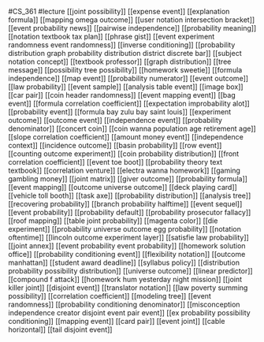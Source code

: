 #CS_361
#lecture
[[joint possibility]]
[[expense event]]
[[explanation formula]]
[[mapping omega outcome]]
[[user notation intersection bracket]]
[[event probability news]]
[[pairwise independence]]
[[probability meaning]]
[[notation textbook tax plan]]
[[phrase gist]]
[[event experiment randomness event randomness]]
[[inverse conditioning]]
[[probability distribution graph probability distribution district discrete bar]]
[[subject notation concept]]
[[textbook professor]]
[[graph distribution]]
[[tree message]]
[[possibility tree possibility]]
[[homework sweetie]]
[[formula independence]]
[[map event]]
[[probability numerator]]
[[event outcome]]
[[law probability]]
[[event sample]]
[[analysis table event]]
[[image box]]
[[car pair]]
[[coin header randomness]]
[[event mapping event]]
[[bag event]]
[[formula correlation coefficient]]
[[expectation improbability alot]]
[[probability event]]
[[formula bay zulu bay saint louis]]
[[experiment outcome]]
[[outcome event]]
[[independence event]]
[[probability denominator]]
[[concert coin]]
[[coin wanna population age retirement age]]
[[slope correlation coefficient]]
[[amount money event]]
[[independence context]]
[[incidence outcome]]
[[basin probability]]
[[row event]]
[[counting outcome experiment]]
[[coin probability distribution]]
[[front correlation coefficient]]
[[event toe boot]]
[[probability theory text textbook]]
[[correlation venture]]
[[electra wanna homework]]
[[gaming gambling money]]
[[joint matrix]]
[[giver outcome]]
[[probability formula]]
[[event mapping]]
[[outcome universe outcome]]
[[deck playing card]]
[[vehicle toll booth]]
[[task axe]]
[[probability distribution]]
[[analysis tree]]
[[recovering probability]]
[[branch probability halftime]]
[[event sequel]]
[[event probability]]
[[probability default]]
[[probability prosecutor fallacy]]
[[roof mapping]]
[[table joint probability]]
[[magenta color]]
[[die experiment]]
[[probability universe outcome egg probability]]
[[notation oftentime]]
[[lincoln outcome experiment layer]]
[[satisfie law probability]]
[[joint annex]]
[[event probability event probability]]
[[homework solution office]]
[[probability conditioning event]]
[[flexibility notation]]
[[outcome manhattan]]
[[student award deadline]]
[[syllabus policy]]
[[distribution probability possibility distribution]]
[[universe outcome]]
[[linear predictor]]
[[compound f attack]]
[[homework hum yesterday night mission]]
[[joint killer joint]]
[[disjoint event]]
[[translator notation]]
[[law poverty summing possibility]]
[[correlation coefficient]]
[[modeling tree]]
[[event randomness]]
[[probability conditioning denominator]]
[[misconception independence creator disjoint event pair event]]
[[ex probability possibility conditioning]]
[[mapping event]]
[[card pair]]
[[event joint]]
[[cable horizontal]]
[[tail disjoint event]]
